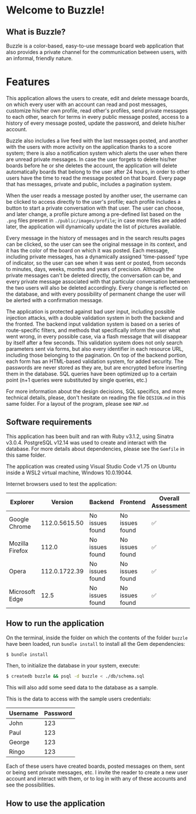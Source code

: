 # Welcome to Buzzle!

## What is Buzzle?

Buzzle is a color-based, easy-to-use message board web application that also provides a private channel for the communication between users, with an informal, friendly nature.

# Features

This application allows the users to create, edit and delete message boards, on which every user with an account can read and post messages, customize his/her own profile, read other's profiles, send private messages to each other, search for terms in every public message posted, access to a history of every message posted, update the password, and delete his/her account. 

Buzzle also includes a live feed with the last messages posted, and another with the users with more activity on the application thanks to a score system; there is also a notification system which alerts the user when there are unread private messages. In case the user forgets to delete his/her boards before he or she deletes the account, the application will delete automatically boards that belong to the user after 24 hours, in order to other users have the time to read the message posted on that board.
Every page that has messages, private and public, includes a pagination system.

When the user reads a message posted by another user, the username can be clicked to access directly to the user's profile; each profile includes a button to start a private conversation with that user. The user can choose, and later change, a profile picture among a pre-defined list based on the `.png` files present in `./public/images/profile`; in case more files are added later, the application will dynamically update the list of pictures available. 

Every message in the history of messages and in the search results pages can be clicked, so the user can see the original message in its context, and it has the color of the board on which it was posted. Each message, including private messages, has a dynamically assigned 'time-passed' type of indicator, so the user can see when it was sent or posted, from seconds to minutes, days, weeks, months and years of precision. Although the private messages can't be deleted directly, the conversation can be, and every private message associated with that particular conversation between the two users will also be deleted accordingly. Every change is reflected on the database, and with every possibility of permanent change the user will be alerted with a confirmation message.

The application is protected against bad user input, including possible injection attacks, with a double validation system in both the backend and the fronted. The backend input validation system is based on a series of route-specific filters, and methods that specifically inform the user what went wrong, in every possible case, via a flash message that will disappear by itself after a few seconds. This validation system does not only search parameters sent via forms, but also every identifier in each resource URL, including those belonging to the pagination. On top of the backend portion, each form has an HTML-based validation system, for added security. The passwords are never stored as they are, but are encrypted before inserting them in the database. SQL queries have been optimized up to a certain point (n+1 queries were substituted by single queries, etc.)

For more information about the design decisions, SQL specifics, and more technical details, please, don't hesitate on reading the file `DESIGN.md` in this same folder. For a layout of the program, please see `MAP.md`

## Software requirements

This application has been built and ran with Ruby v3.1.2, using Sinatra v3.0.4. PostgreSQL v12.14 was used to create and interact with the database. For more details about dependencies, please see the `Gemfile` in this same folder.

The application was created using Visual Studio Code v1.75 on Ubuntu inside a WSL2 virtual machine, Windows 10.0.19044.

Internet browsers used to test the application:

| Explorer        | Version       | Backend         | Frontend        | Overall Assessment |
|-----------------|---------------|-----------------|-----------------|--------------------|
| Google Chrome   | 112.0.5615.50 | No issues found | No issues found |     ✅  |
| Mozilla Firefox | 112.0         | No issues found | No issues found |     ✅  |
| Opera           | 112.0.1722.39 | No issues found | No issues found |     ✅  |
| Microsoft Edge  | 12.5          | No issues found | No issues found |     ✅  |

## How to run the application

On the terminal, inside the folder on which the contents of the folder `buzzle` have been loaded, run `bundle install` to install all the Gem dependencies:

```bash
$ bundle install
```

Then, to initialize the database in your system, execute:

```bash
$ createdb buzzle && psql -d buzzle < ./db/schema.sql
```

This will also add some seed data to the database as a sample.

This is the data to access with the sample users credentials:

| Username | Password |
|----------|----------|
| John     | 123      |
| Paul     | 123      |
| George   | 123      |
| Ringo    | 123      |

Each of these users have created boards, posted messages on them, sent or being sent private messages, etc.
I invite the reader to create a new user account and interact with them, or to log in with any of these accounts and see the possibilities.

## How to use the application




